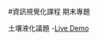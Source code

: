 
#資訊視覺化課程 期末專題

土壤液化議題 -<a target="_blank" href="https://phantom0622.github.io/DataVisualization/">Live Demo</a>
